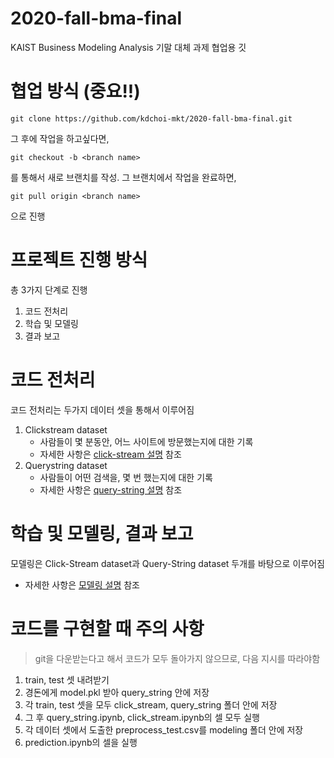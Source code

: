 # 2020-fall-bma-final
KAIST Business Modeling Analysis 기말 대체 과제 협업용 깃

# 협업 방식 (중요!!)
```
git clone https://github.com/kdchoi-mkt/2020-fall-bma-final.git
```
그 후에 작업을 하고싶다면,
```
git checkout -b <branch name>
```
를 통해서 새로 브랜치를 작성. 그 브랜치에서 작업을 완료하면,
```
git pull origin <branch name>
```
으로 진행

# 프로젝트 진행 방식
총 3가지 단계로 진행
1. 코드 전처리
2. 학습 및 모델링
3. 결과 보고

# 코드 전처리
코드 전처리는 두가지 데이터 셋을 통해서 이루어짐
1. Clickstream dataset
    + 사람들이 몇 분동안, 어느 사이트에 방문했는지에 대한 기록
    + 자세한 사항은 [click-stream 설명](click_stream/click_stream.md) 참조
2. Querystring dataset
    + 사람들이 어떤 검색을, 몇 번 했는지에 대한 기록
    + 자세한 사항은 [query-string 설명](query_string/query_string.md) 참조

# 학습 및 모델링, 결과 보고
모델링은 Click-Stream dataset과 Query-String dataset 두개를 바탕으로 이루어짐
+ 자세한 사항은 [모델링 설명](modeling/modeling.md) 참조

# 코드를 구현할 때 주의 사항
> git을 다운받는다고 해서 코드가 모두 돌아가지 않으므로, 다음 지시를 따라야함
1. train, test 셋 내려받기
2. 경돈에게 model.pkl 받아 query_string 안에 저장
3. 각 train, test 셋을 모두 click_stream, query_string 폴더 안에 저장
4. 그 후 query_string.ipynb, click_stream.ipynb의 셀 모두 실행
5. 각 데이터 셋에서 도출한 preprocess_test.csv를 modeling 폴더 안에 저장
6. prediction.ipynb의 셀을 실행
